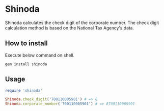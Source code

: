 # Shinoda

Shinoda calculates the check digit of the corporate number. The check digit calculation method is based on the National Tax Agency's data.

## How to install

Execute below command on shell.

```console
gem install shinoda
```

## Usage

```ruby
require 'shinoda'

Shinoda.check_digit('700110005901') # => 8
Shinoda.corporate_number('700110005901') # => 8700110005901
```
